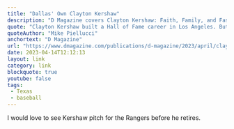 ```yaml
---
title: "Dallas' Own Clayton Kershaw"
description: "D Magazine covers Clayton Kershaw: Faith, Family, and Fastballs: Clayton Kershaw Has Always Belonged To Dallas."
quote: "Clayton Kershaw built a Hall of Fame career in Los Angeles. But his heart has always remained in the Park Cities, where he and his wife, Ellen, grew up. As he rounds third on his playing days, he’s getting ready to come home for good."
quoteAuthor: "Mike Piellucci"
anchortext: "D Magazine"
url: "https://www.dmagazine.com/publications/d-magazine/2023/april/clayton-kershaw-faith-family-and-fastballs/"
date: 2023-04-14T12:12:13
layout: link
category: link
blockquote: true
youtube: false
tags:
 - Texas
 - baseball
---
```


I would love to see Kershaw pitch for the Rangers before he retires.